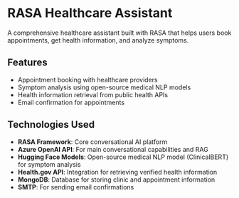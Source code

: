 # RASA Healthcare Assistant

A comprehensive healthcare assistant built with RASA that helps users book appointments, get health information, and analyze symptoms.

## Features

- Appointment booking with healthcare providers
- Symptom analysis using open-source medical NLP models
- Health information retrieval from public health APIs
- Email confirmation for appointments

## Technologies Used

- **RASA Framework**: Core conversational AI platform
- **Azure OpenAI API**: For main conversational capabilities and RAG
- **Hugging Face Models**: Open-source medical NLP model (ClinicalBERT) for symptom analysis
- **Health.gov API**: Integration for retrieving verified health information
- **MongoDB**: Database for storing clinic and appointment information
- **SMTP**: For sending email confirmations


